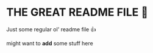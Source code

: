 # THE GREAT README FILE 📖
Just some regular ol' readme file 👍


might want to **add** some stuff here
